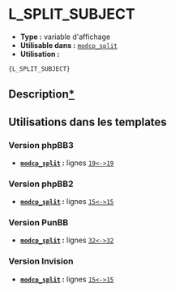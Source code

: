 # L_SPLIT_SUBJECT
* __Type :__ variable d'affichage
* __Utilisable dans :__ [`modcp_split`](../tpl/modcp_split.md#readme)
* __Utilisation :__

```html
{L_SPLIT_SUBJECT}
```

## Description[*](https://fa-tvars.appspot.com/var/L_SPLIT_SUBJECT)
## Utilisations dans les templates

### Version phpBB3
* __[`modcp_split`](../tpl/modcp_split.md#readme) :__ lignes [`19`](../src/prosilver/modcp_split.tpl#L19)[`<->`](../src/prosilver/modcp_split.tpl#L19-L19)[`19`](../src/prosilver/modcp_split.tpl#L19)

### Version phpBB2
* __[`modcp_split`](../tpl/modcp_split.md#readme) :__ lignes [`15`](../src/subsilver/modcp_split.tpl#L15)[`<->`](../src/subsilver/modcp_split.tpl#L15-L15)[`15`](../src/subsilver/modcp_split.tpl#L15)

### Version PunBB
* __[`modcp_split`](../tpl/modcp_split.md#readme) :__ lignes [`32`](../src/punbb/modcp_split.tpl#L32)[`<->`](../src/punbb/modcp_split.tpl#L32-L32)[`32`](../src/punbb/modcp_split.tpl#L32)

### Version Invision
* __[`modcp_split`](../tpl/modcp_split.md#readme) :__ lignes [`15`](../src/invision/modcp_split.tpl#L15)[`<->`](../src/invision/modcp_split.tpl#L15-L15)[`15`](../src/invision/modcp_split.tpl#L15)

